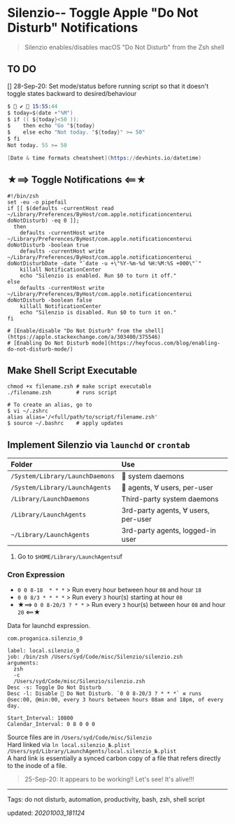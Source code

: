 # Silenzio-- Toggle Apple "Do Not Disturb" Notifications

> Silenzio enables/disables macOS "Do Not Disturb" from the Zsh shell

## TO DO

[] 28-Sep-20: Set mode/status before running script so that it doesn't toggle states backward to desired/behaviour


```s
$  ✔  15:55:44
$ today=$(date +"%M")
$ if (( ${today}<50 ));
$    then echo "Go "${today}
$    else echo "Not today. "${today}" >= 50"
$ fi
Not today. 55 >= 50

[Date & time formats cheatsheet](https://devhints.io/datetime)
```

    
## ★==> Toggle Notifications <==★

```shell
#!/bin/zsh
set -eu -o pipefail
if [[ $(defaults -currentHost read ~/Library/Preferences/ByHost/com.apple.notificationcenterui doNotDisturb) -eq 0 ]];
  then
    defaults -currentHost write ~/Library/Preferences/ByHost/com.apple.notificationcenterui doNotDisturb -boolean true
    defaults -currentHost write ~/Library/Preferences/ByHost/com.apple.notificationcenterui doNotDisturbDate -date "`date -u +\"%Y-%m-%d %H:%M:%S +000\"`"
    killall NotificationCenter
    echo "Silenzio is enabled. Run $0 to turn it off."
else
    defaults -currentHost write ~/Library/Preferences/ByHost/com.apple.notificationcenterui doNotDisturb -boolean false
    killall NotificationCenter
    echo "Silenzio is disabled. Run $0 to turn it on."
fi

# [Enable/disable "Do Not Disturb" from the shell](https://apple.stackexchange.com/a/303400/375546)
# [Enabling Do Not Disturb mode](https://heyfocus.com/blog/enabling-do-not-disturb-mode/)
```

## Make Shell Script Executable

```shell
chmod +x filename.zsh # make script executable
./filename.zsh        # runs script

# To create an alias, go to
$ vi ~/.zshrc
alias alias='/<full/path/to/script/filename.zsh'
$ source ~/.bashrc    # apply updates
```

## Implement Silenzio via `launchd` or `crontab`

| Folder                        | Use                                 |
|:------------------------------|:------------------------------------|
| `/System/Library/LaunchDaemons` |  system daemons                    |
| `/System/Library/LaunchAgents`  |  agents, ∀ users, per-user         |
| `/Library/LaunchDaemons`        | Third-party system daemons          |
| `/Library/LaunchAgents`         | 3rd-party agents, ∀ users, per-user |
| `~/Library/LaunchAgents`        | 3rd-party agents, logged-in user    |

1. Go to `$HOME/Library/LaunchAgents`uf

### Cron Expression

- `0 0 8-18  * * *`   > Run every hour between hour `08` and hour `18`
- `0 0 8/3 * * * *`    > Run every `3` hour(s) starting at hour `08`
- ★==> `0 0 8-20/3 ? * *` > Run every `3` hour(s) between hour `08` and hour `20` <==★

Data for launchd expression.

```shell
com.proganica.silenzio_0

label: local.silenzio_0
job: /bin/zsh /Users/syd/Code/misc/Silenzio/silenzio.zsh
arguments:
  zsh
  -c
  /Users/syd/Code/misc/Silenzio/silenzio.zsh
Desc -s: Toggle Do Not Disturb
Desc -l: Disable  Do Not Disturb. `0 0 8-20/3 ? * * *` ≡ runs @sec:00, @min:00, every 3 hours between hours 08am and 18pm, of every day.

Start_Interval: 10800
Calendar_Interval: 0 8 0 0 0
```

Source files are in `/Users/syd/Code/misc/Silenzio`  
Hard linked via `ln local.silenzio_№.plist /Users/syd/Library/LaunchAgents/local.silenzio_№.plist`  
A hard link is essentially a synced carbon copy of a file that refers directly to the inode of a file.

> 25-Sep-20: It appears to be working!! Let's see!
> It's alive!!!

<!--- RESOURCES & SOURCES -->

* * *
Tags: do not disturb, automation, productivity, bash, zsh, shell script

updated: *20201003_181124*

[1]: https://support.apple.com/lt-lt/guide/terminal/apdc6c1077b-5d5d-4d35-9c19-60f2397b2369/mac "launchd - script management"
[2]: https://www.pantz.org/software/cron/croninfo.html "Cron and Crontab"
[3]: https://alvinalexander.com/mac-os-x/mac-osx-startup-crontab-launchd-jobs/ "macOS crontab, launchd"
[4]: https://developer.apple.com/library/archive/documentation/MacOSX/Conceptual/BPSystemStartup/Chapters/CreatingLaunchdJobs.html "Creating Launch Daemons and Agents"
[5]: https://www.launchd.info/ "A launchd Tutorial"
[6]: https://medium.com/swlh/how-to-use-launchd-to-run-services-in-macos-b972ed1e352 "How to Use launchd to Run Services in macOS"
[7]: https://robservatory.com/goodbye-cron-task-hello-launchd-agent/ "Goodbye cron task, hello launchd agent"
[8]: https://codedmemes.com/lib/replacing-cron-jobs-with-launchd/ "Replacing Cron Jobs With Launchd on OS X"
[9]: https://developer.apple.com/library/archive/documentation/MacOSX/Conceptual/BPSystemStartup/Chapters/ScheduledJobs.html "Scheduling Timed Jobs"
[10]: https://blog.jan-ahrens.eu/2017/01/13/cron-is-dead-long-live-launchd.html "cron is dead, long live launchd!"
[11]: http://www.paullegato.com/blog/launchctl-cron/ "Launchctl vs Cron: You’ve Got To Be Kidding Me"
[12]: https://www.freeformatter.com/cron-expression-generator-quartz.html "Cron Expression Generator and Describer"
[13]: https://askubuntu.com/questions/229589/how-to-make-a-file-e-g-a-sh-script-executable-so-it-can-be-run-from-a-termi "executable script"
[14]: http://launched.zerowidth.com/ "launchd.plist generator"
[15]: https://codebeautify.org/xmlvalidator/ "XML Validator"
[16]: https://macadmins.psu.edu/files/2012/11/psumacconf2012-launchd.pdf "Getting Started with launchd"
[17]: https://medium.com/swlh/how-to-use-launchd-to-run-services-in-macos-b972ed1e352 "How to Use launchd to Run Services in macOS"

